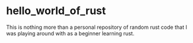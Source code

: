 # hello_world_of_rust
This is nothing more than a personal repository of random rust code that I was playing around with as a beginner learning rust. 
